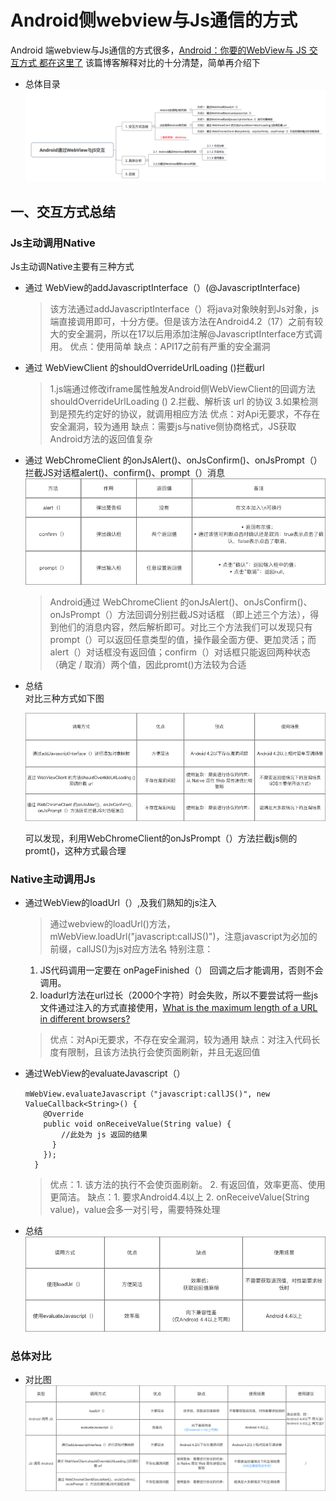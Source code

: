 # Android侧webview与Js通信的方式
  Android 端webview与Js通信的方式很多，[Android：你要的WebView与 JS 交互方式 都在这里了](https://blog.csdn.net/carson_ho/article/details/64904691)
  该篇博客解释对比的十分清楚，简单再介绍下
  * 总体目录
  ![avatar](https://github.com/15895880466/hybrid/blob/master/image/944365-29c6a46c81304f4f.png)
  ## 一、交互方式总结
  ### Js主动调用Native
  Js主动调Native主要有三种方式
  * 通过 WebView的addJavascriptInterface（）(@JavascriptInterface)
    > 该方法通过addJavascriptInterface（）将java对象映射到Js对象，js端直接调用即可，十分方便。但是该方法在Android4.2（17）之前有较大的安全漏洞，所以在17以后用添加注解@JavascriptInterface方式调用。
    > 优点：使用简单 
      缺点：API17之前有严重的安全漏洞
  * 通过 WebViewClient 的shouldOverrideUrlLoading ()拦截url
    > 1.js端通过修改iframe属性触发Android侧WebViewClient的回调方法shouldOverrideUrlLoading ()
      2.拦截、解析该 url 的协议
      3.如果检测到是预先约定好的协议，就调用相应方法 
    > 优点：对Api无要求，不存在安全漏洞，较为通用
      缺点：需要js与native侧协商格式，JS获取Android方法的返回值复杂  
  * 通过 WebChromeClient 的onJsAlert()、onJsConfirm()、onJsPrompt（）拦截JS对话框alert()、confirm()、prompt（）消息
    ![avatar](https://github.com/15895880466/hybrid/blob/master/image/944365-1385f748618af886.png)
    > Android通过 WebChromeClient 的onJsAlert()、onJsConfirm()、onJsPrompt（）方法回调分别拦截JS对话框 （即上述三个方法），得到他们的消息内容，然后解析即可。对比三个方法我们可以发现只有prompt（）可以返回任意类型的值，操作最全面方便、更加灵活；而alert（）对话框没有返回值；confirm（）对话框只能返回两种状态（确定 / 取消）两个值，因此promt()方法较为合适
  * 总结  
    对比三种方式如下图
    
    ![avatar](https://github.com/15895880466/hybrid/blob/master/image/944365-8c91481325a5253e.png)
    
    可以发现，利用WebChromeClient的onJsPrompt（）方法拦截js侧的promt()，这种方式最合理
  ### Native主动调用Js
  * 通过WebView的loadUrl（）,及我们熟知的js注入
    > 通过webview的loadUrl()方法， mWebView.loadUrl("javascript:callJS()")，注意javascript为必加的前缀，callJS()为js对应方法名
    > 特别注意：
      1. JS代码调用一定要在 onPageFinished（） 回调之后才能调用，否则不会调用。
      2. loadurl方法在url过长（2000个字符）时会失败，所以不要尝试将一些js文件通过注入的方式直接使用，[What is the maximum length of a URL in different browsers?](https://stackoverflow.com/questions/417142/what-is-the-maximum-length-of-a-url-in-different-browsers)
    > 优点：对Api无要求，不存在安全漏洞，较为通用
      缺点：对注入代码长度有限制，且该方法执行会使页面刷新，并且无返回值
  * 通过WebView的evaluateJavascript（）
    ```
    mWebView.evaluateJavascript（"javascript:callJS()", new ValueCallback<String>() {
        @Override
        public void onReceiveValue(String value) {
            //此处为 js 返回的结果
          }
        });
      }
    ```
    > 优点：1. 该方法的执行不会使页面刷新。
           2. 有返回值，效率更高、使用更简洁。
      缺点：1. 要求Android4.4以上
           2. onReceiveValue(String value)，value会多一对引号，需要特殊处理
  * 总结
    ![avatar](https://github.com/15895880466/hybrid/blob/master/image/944365-30f095d4c9e638fd.png)
    
  ### 总体对比
  * 对比图
    ![avatar](https://github.com/15895880466/hybrid/blob/master/image/944365-613b57c93dff2eb8.png)
    
  
    

  

